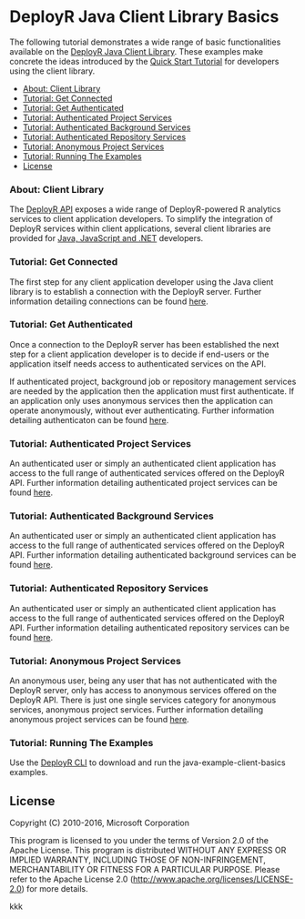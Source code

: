 DeployR Java Client Library Basics
==================================

The following tutorial demonstrates a wide range of basic functionalities available on the [DeployR Java Client Library](http://deployr.revolutionanalytics.com/docanddown/#clientlib). These examples make concrete the ideas introduced by the [Quick Start Tutorial](http://deployr.revolutionanalytics.com/documents/dev/clientlib) for developers using the client library.


- [About: Client Library](#about-client-library)
- [Tutorial: Get Connected](#tutorial-get-connected)
- [Tutorial: Get Authenticated](#tutorial-get-authenticated)
- [Tutorial: Authenticated Project Services](#tutorial-authenticated-project-services)
- [Tutorial: Authenticated Background Services](#tutorial-authenticated-background-services)
- [Tutorial: Authenticated Repository Services](#tutorial-authenticated-repository-services)
- [Tutorial: Anonymous Project Services](#tutorial-anonymous-project-services)
- [Tutorial: Running The Examples](#tutorial-running-the-examples)
- [License](#license)


### About: Client Library

The [DeployR API](http://deployr.revolutionanalytics.com/documents/dev/api-doc/) exposes a wide range of DeployR-powered R analytics services to client application developers. To simplify the integration of DeployR services within client applications, several client libraries are provided for [Java, JavaScript and .NET](http://deployr.revolutionanalytics.com/docanddown/#clientlib) developers. 

### Tutorial: Get Connected

The first step for any client application developer using the Java client library is to establish a connection with the DeployR server. Further information detailing connections can be found [here](http://deployr.revolutionanalytics.com/documents/dev/clientlib/#connection).

### Tutorial: Get Authenticated

Once a connection to the DeployR server has been established the next step for a client application developer is to decide if end-users or the application itself needs access to authenticated services on the API.

If authenticated project, background job or repository management services are needed by the application then the application must first authenticate. If an application only uses anonymous services then the application can operate anonymously, without ever authenticating. Further information detailing authenticaton can be found [here](http://deployr.revolutionanalytics.com/documents/dev/clientlib/#authentication).

### Tutorial: Authenticated Project Services

An authenticated user or simply an authenticated client application has access to the full range of authenticated services offered on the DeployR API. Further information detailing authenticated project services can be found [here](http://deployr.revolutionanalytics.com/documents/dev/clientlib/#authprojects).

### Tutorial: Authenticated Background Services

An authenticated user or simply an authenticated client application has access to the full range of authenticated services offered on the DeployR API. Further information detailing authenticated background services can be found [here](http://deployr.revolutionanalytics.com/documents/dev/clientlib/#background).

### Tutorial: Authenticated Repository Services

An authenticated user or simply an authenticated client application has access to the full range of authenticated services offered on the DeployR API. Further information detailing authenticated repository services can be found [here](http://deployr.revolutionanalytics.com/documents/dev/clientlib/#repository).


### Tutorial: Anonymous Project Services

An anonymous user, being any user that has not authenticated with the DeployR server, only has access to anonymous services offered on the DeployR API. There is just one single services category for anonymous services, anonymous project services. Further information detailing anonymous project services can be found [here](http://deployr.revolutionanalytics.com/documents/dev/clientlib/#anonservices).

### Tutorial: Running The Examples

Use the [DeployR CLI](https://github.com/microsoft/deployr-cli) to download and run the java-example-client-basics examples.

## License ##

Copyright (C) 2010-2016, Microsoft Corporation

This program is licensed to you under the terms of Version 2.0 of the
Apache License. This program is distributed WITHOUT
ANY EXPRESS OR IMPLIED WARRANTY, INCLUDING THOSE OF NON-INFRINGEMENT,
MERCHANTABILITY OR FITNESS FOR A PARTICULAR PURPOSE. Please refer to the
Apache License 2.0 (http://www.apache.org/licenses/LICENSE-2.0) for more 
details.

kkk